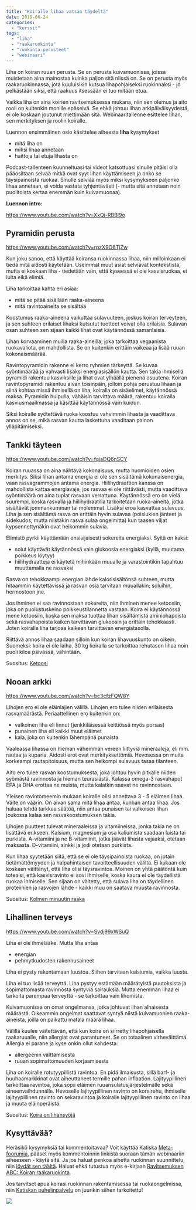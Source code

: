 ```yaml
---
title: "Koiralle lihaa vatsan täydeltä"
date: 2019-06-24
categories: 
  - "kurssit"
tags: 
  - "liha"
  - "raakaruokinta"
  - "ruokinta-perusteet"
  - "webinaari"
---
```


Liha on koiran ruuan perusta. Se on perusta kuivamuonissa, joissa muistetaan aina mainostaa kuinka paljon sitä niissä on. Se on perusta myös raakaruokinnassa, jota kuuluisikin kutsua lihapohjaiseksi ruokinnaksi - jo pelkästään siksi, että raakuus itsessään ei tuo mitään etua.

<!--more-->

Vaikka liha on aina koirien ravitsemuksessa mukana, niin sen olemus ja aito rooli on kuitenkin monille epäselvä. Se ehkä johtuu lihan arkipäiväisyydestä, ei ole koskaan joutunut miettimään sitä. Webinaaritallenne esittelee lihan, sen merkityksen ja roolin koiralle.

Luennon ensimmäinen osio käsittelee aiheesta **liha** kysymykset

- mitä liha on
- miksi lihaa annetaan
- haittoja tai etuja lihasta on

Podcast-tallenteen kuunneltuasi tai videot katsottuasi sinulle pitäisi olla pääosiltaan selvää mitkä ovat syyt lihan käyttämiseen ja onko se täysipainoista ruokaa. Sinulle selviää myös miksi kysymykseen paljonko lihaa annetaan, ei voida vastata tyhjentävästi (- mutta sitä annetaan noin puolitoista kertaa enemmän kuin kuivamuonaa).

**Luennon intro:**

https://www.youtube.com/watch?v=XxQj-RBBl9o

## Pyramidin perusta

https://www.youtube.com/watch?v=rpzX9O6TjZw

Kun joku sanoo, että käyttää koiransa ruokinnassa lihaa, niin milloinkaan ei tiedä mitä aidosti käytetään. Useimmat muut asiat selviävät kontekstistä, mutta ei koskaan liha - tiedetään vain, että kyseessä ei ole kasvisruokaa, ei luita eikä elimiä.

Liha tarkoittaa kahta eri asiaa:

- mitä se pitää sisällään raaka-aineena
- mitä ravintoaineita se sisältää

Koostumus raaka-aineena vaikuttaa sulavuuteen, joskus koiran terveyteen, ja sen suhteen erilaiset lihaksi kutsutut tuotteet voivat olla erilaisia. Sulavan osan suhteen sen sijaan kaikki lihat ovat käytännössä samanlaisia.

Lihan korvaaminen muilla raaka-aineilla, joka tarkoittaa vegaanista ruokavaliota, on mahdollista. Se on kuitenkin erittäin vaikeaa ja lisää ruuan kokonaismäärää.

Ravintopyramidin rakenne ei kerro ryhmien tärkeyttä. Se kuvaa syöntimäärää ja vahvasti lisäksi energiasisällön kautta. Sen takia ihmisellä pyramidi rakentuu kasviksille ja lihat ovat ylhäällä pienenä osuutena. Koiran ravintopyramidi rakentuu aivan toisinpäin, jolloin pohja perustuu lihaan ja siinä kohtaa missä ihmisellä on liha, koiralla on sisäelimet, käytännössä maksa. Pyramidin huipulla, vähäisin tarvittava määrä, rakentuu koiralla kasviusmaailmassa ja käsittää käytännössä vain kuidun.

Siksi koiralle syötettävä ruoka koostuu vahvimmin lihasta ja vaadittava annos on se, mikä rasvan kautta laskettuna vaaditaan painon ylläpitämiseksi.

## Tankki täyteen

https://www.youtube.com/watch?v=fqjaDQ6nSCY

Koiran ruuassa on aina nähtävä kokonaisuus, mutta huomioiden osien merkitys. Siksi lihan antama energia ei ole sen sisältämä kokonaisenergia, vaan rasvagrammojen antama energia. Hiilihydraattien kanssa on mahdollista kattaa energiavaje, jos rasvaa ei ole riittävästi, mutta vaadittava syöntimäärä on aina tuplat rasvaan verrattuna. Käytännössä ero on vielä suurempi, koska rasvalla ja hiilihydraatilla tarkoitetaan ruoka-aineita, jotka sisältävät jommankumman tai molemmat. Lisäksi eroa kasvattaa sulavuus. Liha ja sen sisältämä rasva on erittäin hyvin sulavaa (poislukien jänteet ja sidekudos, mutta niistäkin rasva sulaa ongelmitta) kun taasen viljat kypsennettynäkin ovat heikommin sulavia.

Elimistö pyrkii käyttämään ensisijaisesti sokereita energiaksi. Syitä on kaksi:

- solut käyttävät käytännössä vain glukoosia energiaksi (kyllä, muutama poikkeus löytyy)
- hiilihydraatteja ei käytetä mihinkään muualle ja varastointikin tapahtuu muuttamalla ne rasvaksi

Rasva on tehokkaampi energian lähde kalorisisältönsä suhteen, mutta hitaammin käytettävissä ja rasvan osia tarvitaan muuallakin; soluihin, hermostoon jne.

Jos ihminen ei saa ravinnostaan sokereita, niin ihminen menee ketoosiin, joka on puolustuskeino poikkeustilannetta vastaan. Koira ei käytännössä mene ketoosiin, koska sen maksa tuottaa lihan sisältämistä aminiohapoista sekä rasvahapoista kaiken tarvittavan glukoosin ja erittäin tehokkaasti. Joten koiralle liha tarjoaa kaikean tarvittavan energiatasolla.

Riittävä annos lihaa saadaan silloin kun koiran lihavuuskunto on oikein. Suomeksi: koira ei ole laiha. 30 kg koiralla se tarkoittaa rehutason lihaa noin puoli kiloa päivässä, vähintään.

Suositus: [Ketoosi](https://www.katiska.eu/tieto/energia/ketoosi/)

## Nooan arkki

https://www.youtube.com/watch?v=bc3cfzFQW8Y

Lihojen ero ei ole eläinlajien välillä. Lihojen ero tulee niiden erilaisesta rasvamäärästä. Periaattellinen ero kuitenkin on:

- valkoinen liha eli linnut (jenkkiläisessä keittiössä myös porsas)
- punainen liha eli kaikki muut eläimet
- kala, joka on kuitenkin lähempänä punaista

Vaaleassa lihassa on hieman vähemmän vereen liittyviä mineraaleja, eli mm. rautaa ja kuparia. Aidosti erot ovat merkityksettömiä. Hevosessa on muita korkeampi rautapitoisuus, mutta sen heikompi sulavuus tasaa tilanteen.

Aito ero tulee rasvan koostumuksesta, joka johtuu hyvin pitkälle niiden syömästä ravinnosta ja hieman teurasiästä. Kalassa omega-3 rasvahapot EPA ja DHA erottaa ne muista, mutta kalatkin saavat ne ravinnostaan.

Yleisen ravintomeemin mukaan koiralle olisi annettava 3 - 5 eläimen lihaa. Väite on väärin. On aivan sama mitä lihaa antaa, kunhan antaa lihaa. Jos haluaa tehdä tarkkaa säätöä, niin antaa punaisen tai valkoisen lihan joukossa kalaa sen rasvakoostumuksen takia.

Lihojen puutteet tulevat mineraaleissa ja vitamiineissa, jonka takia ne on lisättävä erikseen. Kalsium, magnesium ja osa kaliumista saadaan luista tai purkista. A-vitamiini ja ne B-vitamiinit, jotka jäävät lihasta vajaaksi, otetaan maksasta. D-vitamiini, sinkki ja jodi otetaan purkista.

Kun lihaa syytetään siitä, että se ei ole täysipainoista ruokaa, on jotain tietämättömyyden ja halpahintaisen tavoitteellisuuden väliltä. Ei kukaan ole koskaan väittänyt, että liha olisi täysravintoa. Moinen on yhtä päätöntä kuin toteaisi, että kasvisravinto ei sovi ihmiselle, koska kaura ei ole täydellistä ruokaa ihmiselle. Sen sijaan on väitetty, että sulava liha on täydellinen proteiinien ja rasvojen lähde - kaikki muu on saatava muusta ravinnosta.

Suositus: [Kolmen minuutin raaka](https://www.katiska.eu/tieto/podcastit-vlog/63-kolmen-minuutin-raaka/)

## Lihallinen terveys

https://www.youtube.com/watch?v=Svdj99xWSuQ

Liha ei ole ihmelääke. Mutta liha antaa

- energian
- pehmytkudosten rakennusaineet

Liha ei pysty rakentamaan luustoa. Siihen tarvitaan kalsiumia, vaikka luusta.

Liha ei tuo lisää terveyttä. Liha pystyy estämään määrätyistä puutoksista ja sopimattomasta ravinnosta syntyviä sairauksia. Mutta enemmän lihaa ei tarkoita parempaa terveyttä - se tarkoittaa vain lihomista.

Kuivamuonissa on omat ongelmansa, jotka johtuvat lihan alhaisesta määrästä. Oikeammin ongelmat saattavat syntyä niistä kuivamuonien raaka-aineista, joilla on paikattu matala määrä lihaa.

Välillä kuulee väitettävän, että kun koira on siirretty lihapohjaisella raakaruualle, niin allergiat ovat parantuneet. Se on totaalinen virheväittämä. Allergia ei parane ja kyse onkin ollut kahdesta:

- allergeenin välttämisestä
- ruuan sopimattomuuden korjaamisesta

Liha on koiralle rotutyypillistä ravintoa. En pidä ilmaisusta, sillä barf- ja huuhaamarkkinat ovat aiheuttaneet termille pahan inflaation. Lajityypillinen tarkoittaa ravintoa, joka sopii eläimen ruuansulatusjärjestelmälle sekä aineenvaihdunnalle. Hevoselle lajityypillinen ravinto on korsirehu, ihmiselle lajityypillinen ravinto on sekaravintoa ja koiralle lajityypillinen ravinto on lihaa ja muuta eläinperäistä.

Suositus: [Koira on lihansyöjä](https://www.katiska.eu/tieto/koira-syominen-yleinen/koira-on-lihansyoja/)

## Kysyttävää?

Heräsikö kysymyksiä tai kommentoitavaa? Voit käyttää Katiska [Meta-foorumia](https://foorumi.katiska.eu/), pääset myös kommentoinnin linkistä suoraan tämän webinaariin aiheeseen - käytä sitä. Ja jos haluat penkoa aihetta ruokinnan suunnittelu, niin [löydät sen täältä](https://www.katiska.eu/tieto/koira-ruokinta-liha/koiran-raakaruokinnan-suunnittelu/). Haluat ehkä tutustua myös e-kirjaan [Ravitsemuksen ABC: Koiran raakaruokinta](https://store.katiska.info/tuote/koiran-ravitsemuksen-abc-koiran-raakaruokinta/).

Jos tarvitset apua koirasi ruokinnan rakentamisessa tai ruokaongelmissa, niin [Katiskan puhelinpalvelu](https://store.katiska.info/tuote/puhelinneuvonta/) on juurikin siihen tarkoitettu!

[![](images/koiran-ruokintaneuvonta.jpg)](https://store.katiska.info/tuote/puhelinneuvonta/)
